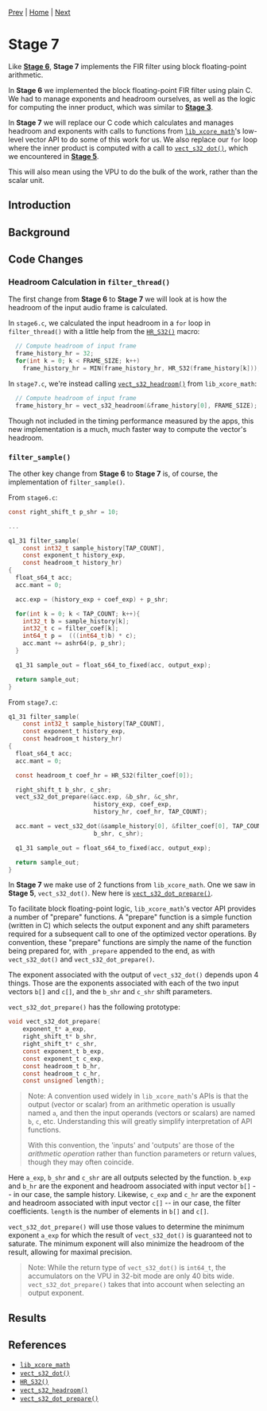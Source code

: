 
[Prev](../stage6/index.md) | [Home](../intro.md) | [Next](../stage8/index.md)

# Stage 7

Like [**Stage 6**](../stage6/index.md), **Stage 7** implements the FIR filter 
using block floating-point arithmetic.

In **Stage 6** we implemented the block floating-point FIR filter using plain C.
We had to manage exponents and headroom ourselves, as well as the logic for
computing the inner product, which was similar to [**Stage
3**](../stage3/index.md).

In **Stage 7** we will replace our C code which calculates and manages headroom
and exponents with calls to functions from
[`lib_xcore_math`](https://github.com/xmos/lib_xcore_math)'s low-level vector
API to do some of this work for us. We also replace our `for` loop where the
inner product is computed with a call to
[`vect_s32_dot()`](https://github.com/xmos/lib_xcore_math/blob/v2.1.1/lib_xcore_math/api/xmath/vect/vect_s32.h#L399-L480),
which we encountered in [**Stage 5**](../stage5/index.md).

This will also mean using the VPU to do the bulk of the work, rather than the
scalar unit.

## Introduction

## Background

## Code Changes

### Headroom Calculation in `filter_thread()`

The first change from **Stage 6** to **Stage 7** we will look at is how the 
headroom of the input audio frame is calculated.

In `stage6.c`, we calculated the input headroom in a `for` loop in
`filter_thread()` with a little help from the
[`HR_S32()`](https://github.com/xmos/lib_xcore_math/blob/v2.1.1/lib_xcore_math/api/xmath/util.h#L145-L154)
macro:

```c
  // Compute headroom of input frame
  frame_history_hr = 32;
  for(int k = 0; k < FRAME_SIZE; k++)
    frame_history_hr = MIN(frame_history_hr, HR_S32(frame_history[k]));
```

In `stage7.c`, we're instead calling
[`vect_s32_headroom()`](https://github.com/xmos/lib_xcore_math/blob/v2.1.1/lib_xcore_math/api/xmath/vect/vect_s32.h#L554-L591) from `lib_xcore_math`:

```c
  // Compute headroom of input frame
  frame_history_hr = vect_s32_headroom(&frame_history[0], FRAME_SIZE);
```

Though not included in the timing performance measured by the apps, this new
implementation is a much, much faster way to compute the vector's headroom.

### `filter_sample()`

The other key change from **Stage 6** to **Stage 7** is, of course, the
implementation of `filter_sample()`.

From `stage6.c`:
```c
const right_shift_t p_shr = 10;

...

q1_31 filter_sample(
    const int32_t sample_history[TAP_COUNT],
    const exponent_t history_exp,
    const headroom_t history_hr)
{
  float_s64_t acc;
  acc.mant = 0;

  acc.exp = (history_exp + coef_exp) + p_shr;

  for(int k = 0; k < TAP_COUNT; k++){
    int32_t b = sample_history[k];
    int32_t c = filter_coef[k];
    int64_t p =  (((int64_t)b) * c);
    acc.mant += ashr64(p, p_shr);
  }

  q1_31 sample_out = float_s64_to_fixed(acc, output_exp);

  return sample_out;
}
```

From `stage7.c`:
```c
q1_31 filter_sample(
    const int32_t sample_history[TAP_COUNT],
    const exponent_t history_exp,
    const headroom_t history_hr)
{
  float_s64_t acc;
  acc.mant = 0;

  const headroom_t coef_hr = HR_S32(filter_coef[0]);

  right_shift_t b_shr, c_shr;
  vect_s32_dot_prepare(&acc.exp, &b_shr, &c_shr, 
                        history_exp, coef_exp,
                        history_hr, coef_hr, TAP_COUNT);

  acc.mant = vect_s32_dot(&sample_history[0], &filter_coef[0], TAP_COUNT, 
                        b_shr, c_shr);

  q1_31 sample_out = float_s64_to_fixed(acc, output_exp);

  return sample_out;
}
```

In **Stage 7** we make use of 2 functions from `lib_xcore_math`. One we saw in
**Stage 5**, `vect_s32_dot()`. New here is [`vect_s32_dot_prepare()`](https://github.com/xmos/lib_xcore_math/blob/v2.1.1/lib_xcore_math/api/xmath/vect/vect_s32_prepare.h#L182-L252).

To facilitate block floating-point logic, `lib_xcore_math`'s vector API provides
a number of "prepare" functions. A "prepare" function is a simple function
(written in C) which selects the output exponent and any shift parameters
required for a subsequent call to one of the optimized vector operations. By
convention, these "prepare" functions are simply the name of the function being
prepared for, with `_prepare` appended to the end, as with `vect_s32_dot()` and
`vect_s32_dot_prepare()`.

The exponent associated with the output of `vect_s32_dot()` depends upon 4
things. Those are the exponents associated with each of the two input vectors
`b[]` and `c[]`, and the `b_shr` and `c_shr` shift parameters.

`vect_s32_dot_prepare()` has the following prototype:
```c
void vect_s32_dot_prepare(
    exponent_t* a_exp,
    right_shift_t* b_shr,
    right_shift_t* c_shr,
    const exponent_t b_exp,
    const exponent_t c_exp,
    const headroom_t b_hr,
    const headroom_t c_hr,
    const unsigned length);
```

> Note: A convention used widely in `lib_xcore_math`'s APIs is that the output
> (vector or scalar) from an arithmetic operation is usually named `a`, and then
> the input operands (vectors or scalars) are named `b`, `c`, etc. Understanding
> this will greatly simplify interpretation of API functions.
>
> With this convention, the 'inputs' and 'outputs' are those of the _arithmetic
> operation_ rather than function parameters or return values, though they may
> often coincide.

Here `a_exp`, `b_shr` and `c_shr` are all outputs selected by the function.
`b_exp` and `b_hr` are the exponent and headroom associated with input vector
`b[]` -- in our case, the sample history. Likewise, `c_exp` and `c_hr` are the
exponent and headroom associated with input vector `c[]` -- in our case, the
filter coefficients. `length` is the number of elements in `b[]` and `c[]`.

`vect_s32_dot_prepare()` will use those values to determine the minimum exponent
`a_exp` for which the result of `vect_s32_dot()` is guaranteed not to saturate.
The minimum exponent will also minimize the headroom of the result, allowing for
maximal precision.

> Note: While the return type of `vect_s32_dot()` is `int64_t`, the accumulators
> on the VPU in 32-bit mode are only 40 bits wide. `vect_s32_dot_prepare()`
> takes that into account when selecting an output exponent.

## Results

## References

* [`lib_xcore_math`](https://github.com/xmos/lib_xcore_math)
* [`vect_s32_dot()`](https://github.com/xmos/lib_xcore_math/blob/v2.1.1/lib_xcore_math/api/xmath/vect/vect_s32.h#L399-L480)
* [`HR_S32()`](https://github.com/xmos/lib_xcore_math/blob/v2.1.1/lib_xcore_math/api/xmath/util.h#L145-L154)
* [`vect_s32_headroom()`](https://github.com/xmos/lib_xcore_math/blob/v2.1.1/lib_xcore_math/api/xmath/vect/vect_s32.h#L554-L591)
* [`vect_s32_dot_prepare()`](https://github.com/xmos/lib_xcore_math/blob/v2.1.1/lib_xcore_math/api/xmath/vect/vect_s32_prepare.h#L182-L252)